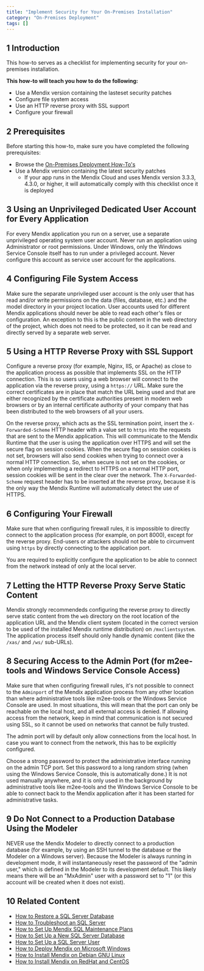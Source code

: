 ```yaml
---
title: "Implement Security for Your On-Premises Installation"
category: "On-Premises Deployment"
tags: []
---
```


## 1 Introduction

This how-to serves as a checklist for implementing security for your on-premises installation.

**This how-to will teach you how to do the following:**

* Use a Mendix version containing the lasteset security patches
* Configure file system access
* Use an HTTP reverse proxy with SSL support
* Configure your firewall

## 2 Prerequisites

Before starting this how-to, make sure you have completed the following prerequisites:

* Browse the [On-Premises Deployment How-To's](https://docs.mendix.com/howto6/on-premises-deployment)
* Use a Mendix version containing the latest security patches
    * If your app runs in the Mendix Cloud and uses Mendix version 3.3.3, 4.3.0, or higher, it will automatically comply with this checklist once it is deployed

## 3 Using an Unprivileged Dedicated User Account for Every Application

For every Mendix application you run on a server, use a separate unprivileged operating system user account. Never run an application using Administrator or root permissions. Under Windows, only the Windows Service Console itself has to run under a privileged account. Never configure this account as service user account for the applications.

## 4 Configuring File System Access

Make sure the separate unprivileged user account is the only user that has read and/or write permissions on the data (files, database, etc.) and the model directory in your project location. User accounts used for different Mendix applications should never be able to read each other's files or configuration. An exception to this is the public content in the web directory of the project, which does not need to be protected, so it can be read and directly served by a separate web server.

## 5 Using a HTTP Reverse Proxy with SSL Support

Configure a reverse proxy (for example, Nginx, IIS, or Apache) as close to the application process as possible that implements SSL on the HTTP connection. This is so users using a web browser will connect to the application via the reverse proxy, using a `https://` URL. Make sure the correct certificates are in place that match the URL being used and that are either recognized by the certificate authorities present in modern web browsers or by an internal certificate authority of your company that has been distributed to the web browsers of all your users.

On the reverse proxy, which acts as the SSL termination point, insert the `X-Forwarded-Scheme` HTTP header with a value set to `https` into the requests that are sent to the Mendix application. This will communicate to the Mendix Runtime that the user is using the application over HTTPS and will set the secure flag on session cookies. When the secure flag on session cookies is not set, browsers will also send cookies when trying to connect over a normal HTTP connection. So, when secure is not set on the cookies, or when only implementing a redirect to HTTPS on a normal HTTP port, session cookies will be sent in the clear over the network. The `X-Forwarded-Scheme` request header has to be inserted at the reverse proxy, because it is the only way the Mendix Runtime will automatically detect the use of HTTPS.

## 6 Configuring Your Firewall

Make sure that when configuring firewall rules, it is impossible to directly connect to the application process (for example, on port 8000), except for the reverse proxy. End-users or attackers should not be able to circumvent using `https` by directly connecting to the application port. 

You are required to explicitly configure the application to be able to connect from the network instead of only at the local server.

## 7 Letting the HTTP Reverse Proxy Serve Static Content

Mendix strongly recommendeds configuring the reverse proxy to directly serve static content from the `web` directory on the root location of the application URL and the Mendix client system (located in the correct version to be used of the installed Mendix runtime distribution) on `/mxclientsystem`. The application process itself should only handle dynamic content (like the `/xas/` and `/ws/` sub-URLs).

## 8 Securing Access to the Admin Port (for m2ee-tools and Windows Service Console Access)

Make sure that when configuring firewall rules, it's not possible to connect to the `Adminport` of the Mendix application process from any other location than where administrative tools like m2ee-tools or the Windows Service Console are used. In most situations, this will mean that the port can only be reachable on the local host, and all external access is denied. If allowing access from the network, keep in mind that communication is not secured using SSL, so it cannot be used on networks that cannot be fully trusted. 

The admin port will by default only allow connections from the local host. In case you want to connect from the network, this has to be explicitly configured.

Choose a strong password to protect the administrative interface running on the admin TCP port. Set this password to a long random string (when using the Windows Service Console, this is automatically done.) It is not used manually anywhere, and it is only used in the background by administrative tools like m2ee-tools and the Windows Service Console to be able to connect back to the Mendix application after it has been started for administrative tasks.

## 9 Do Not Connect to a Production Database Using the Modeler

NEVER use the Mendix Modeler to directly connect to a production database (for example, by using an SSH tunnel to the database or the Modeler on a Windows server). Because the Modeler is always running in development mode, it will instantaneously reset the password of the "admin user," which is defined in the Modeler to its development default. This likely means there will be an "MxAdmin" user with a password set to "1" (or this account will be created when it does not exist).

## 10 Related Content

* [How to Restore a SQL Server Database](restoring-a-sql-server-database)
* [How to Troubleshoot an SQL Server](troubleshooting-sql-server)
* [How to Set Up Mendix SQL Maintenance Plans](mendix-sql-maintenance-plans)
* [How to Set Up a New SQL Server Database](setting-up-a-new-sql-server-database)
* [How to Set Up a SQL Server User](setting-up-a-sql-server-user)
* [How to Deploy Mendix on Microsoft Windows](deploy-mendix-on-microsoft-windows)
* [How to Install Mendix on Debian GNU Linux](installing-mendix-on-debian-gnu-linux)
* [How to Install Mendix on RedHat and CentOS](installing-mendix-on-redhat-and-centos)
